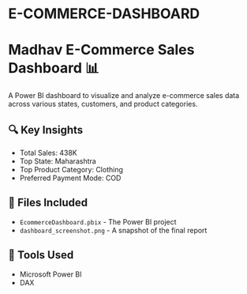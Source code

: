# E-COMMERCE-DASHBOARD
# Madhav E-Commerce Sales Dashboard 📊

A Power BI dashboard to visualize and analyze e-commerce sales data across various states, customers, and product categories.

## 🔍 Key Insights
- Total Sales: 438K
- Top State: Maharashtra
- Top Product Category: Clothing
- Preferred Payment Mode: COD

## 📁 Files Included
- `EcommerceDashboard.pbix` - The Power BI project
- `dashboard_screenshot.png` - A snapshot of the final report

## 🚀 Tools Used
- Microsoft Power BI
- DAX
